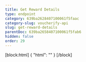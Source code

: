 ```yaml
---
title: Get Reward Details
type: endpoint
category: 639ba2628407100061f5faac
category-slug: voucherify-api
slug: get-reward-details
parentDoc: 639ba2658407100061f5fab6
hidden: false
order: 29
---
```

[block:html]
{
  "html": "<style>\n[title=\"Toggle library\"] { \n  display: none; }\n.LanguagePicker-divider { \n  display: none; }\n.Playground-section3VTXuaYZivJK > .APISectionHeader3LN_-QIR0m7x {\n  display: none; }\n.LanguagePicker-languages1qVVo_v6AlP9 {\n  display: none; }\n</style>"
}
[/block]